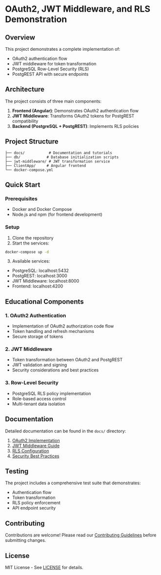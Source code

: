 # OAuth2, JWT Middleware, and RLS Demonstration

## Overview
This project demonstrates a complete implementation of:
- OAuth2 authentication flow
- JWT middleware for token transformation
- PostgreSQL Row-Level Security (RLS)
- PostgREST API with secure endpoints

## Architecture
The project consists of three main components:
1. **Frontend (Angular)**: Demonstrates OAuth2 authentication flow
2. **JWT Middleware**: Transforms OAuth2 tokens for PostgREST compatibility
3. **Backend (PostgreSQL + PostgREST)**: Implements RLS policies

## Project Structure
```
├── docs/           # Documentation and tutorials
├── db/            # Database initialization scripts
├── jwt-middleware/ # JWT transformation service
├── ClientApp/     # Angular frontend
└── docker-compose.yml
```

## Quick Start

### Prerequisites
- Docker and Docker Compose
- Node.js and npm (for frontend development)

### Setup
1. Clone the repository
2. Start the services:
```bash
docker-compose up -d
```

3. Available services:
- PostgreSQL: localhost:5432
- PostgREST: localhost:3000
- JWT Middleware: localhost:8000
- Frontend: localhost:4200

## Educational Components

### 1. OAuth2 Authentication
- Implementation of OAuth2 authorization code flow
- Token handling and refresh mechanisms
- Secure storage of tokens

### 2. JWT Middleware
- Token transformation between OAuth2 and PostgREST
- JWT validation and signing
- Security considerations and best practices

### 3. Row-Level Security
- PostgreSQL RLS policy implementation
- Role-based access control
- Multi-tenant data isolation

## Documentation
Detailed documentation can be found in the `docs/` directory:
1. [OAuth2 Implementation](./docs/oauth2.md)
2. [JWT Middleware Guide](./docs/jwt-middleware.md)
3. [RLS Configuration](./docs/rls.md)
4. [Security Best Practices](./docs/security.md)

## Testing
The project includes a comprehensive test suite that demonstrates:
- Authentication flow
- Token transformation
- RLS policy enforcement
- API endpoint security

## Contributing
Contributions are welcome! Please read our [Contributing Guidelines](./docs/contributing.md) before submitting changes.

## License
MIT License - See [LICENSE](./LICENSE) for details. 